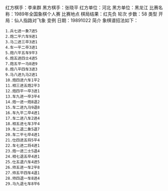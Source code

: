 
红方棋手：李来群
黑方棋手：张晓平
红方单位：河北
黑方单位：黑龙江
比赛名称：1989年全国象棋个人赛
比赛地点
棋局结果：红先负
轮次
步数：58
类型
开局：仙人指路对飞象
变例
日期：19891022
简介
象棋谱招法如下：
```
1.兵七进一象7进5
2.炮二平六车9进1
3.马二进三卒3进1
4.车一平二卒3进1
5.炮六平五车9平3
6.炮五进四士4进5
7.炮五平一马8进9
8.炮八平四车3进3
9.马八进九马2进1
10.炮四进六车1平2
11.相三进五炮2平3
12.炮四平一卒3进1
13.车九进一卒3平4
14.炮一进一炮8退2
15.车二进九马9退8
16.车九平二卒4进1
17.车二进八车2进4
18.相五进七车3平4
19.车二退二象5退7
20.车二平七卒4进1
21.仕四进五将5平4
22.车七进二将4进1
23.炮一进二士5退4
24.相七退五卒4进1
25.仕五退六车4进5
26.帅五进一车2平8
27.帅五平四车4退1
28.帅四退一车8进4
29.马九退七车8平6
```
